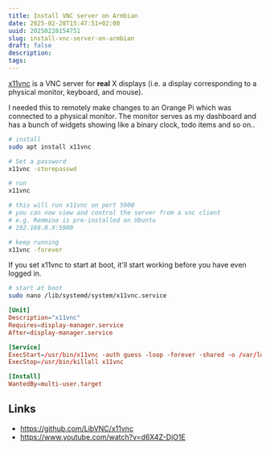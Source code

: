 ```yaml
---
title: Install VNC server on Armbian
date: 2025-02-28T15:47:51+02:00
uuid: 20250228154751
slug: install-vnc-server-on-armbian
draft: false
description:
tags:
---
```


[x11vnc](https://github.com/LibVNC/x11vnc) is a VNC server for **real** X displays (i.e. a display corresponding to a physical monitor, keyboard, and mouse).

I needed this to remotely make changes to an Orange Pi which was connected to a physical monitor. The monitor serves as my dashboard and has a bunch of widgets showing like a binary clock, todo items and so on..

```bash
# install
sudo apt install x11vnc

# Set a password
x11vnc -storepasswd

# run
x11vnc

# this will run x11vnc on port 5900
# you can now view and control the server from a vnc client
# e.g. Remmina is pre-installed on Ubuntu
# 192.168.0.X:5900
```

```bash
# keep running
x11vnc -forever
```

If you set x11vnc to start at boot, it'll start working before you have even logged in.

```bash
# start at boot
sudo nano /lib/systemd/system/x11vnc.service
```

```conf
[Unit]
Description="x11vnc"
Requires=display-manager.service
After=display-manager.service

[Service]
ExecStart=/usr/bin/x11vnc -auth guess -loop -forever -shared -o /var/log/x11vnc.log
ExecStop=/usr/bin/killall x11vnc

[Install]
WantedBy=multi-user.target
```

## Links

- https://github.com/LibVNC/x11vnc
- https://www.youtube.com/watch?v=d6X4Z-DjO1E
